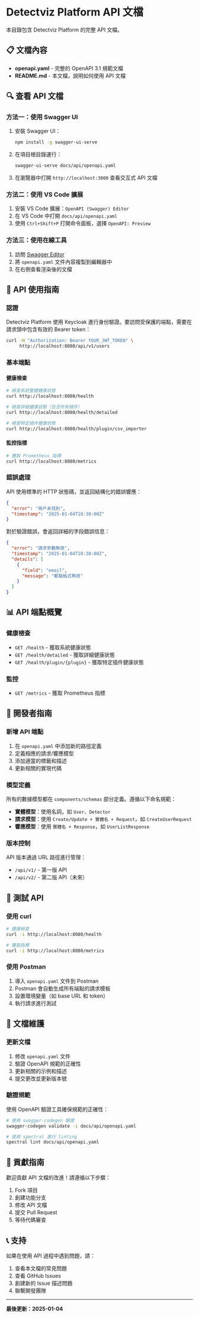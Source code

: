 # Detectviz Platform API 文檔

本目錄包含 Detectviz Platform 的完整 API 文檔。

## 📋 文檔內容

- **openapi.yaml** - 完整的 OpenAPI 3.1 規範文檔
- **README.md** - 本文檔，說明如何使用 API 文檔

## 🔍 查看 API 文檔

### 方法一：使用 Swagger UI

1. 安裝 Swagger UI：
   ```bash
   npm install -g swagger-ui-serve
   ```

2. 在項目根目錄運行：
   ```bash
   swagger-ui-serve docs/api/openapi.yaml
   ```

3. 在瀏覽器中打開 `http://localhost:3000` 查看交互式 API 文檔

### 方法二：使用 VS Code 擴展

1. 安裝 VS Code 擴展：`OpenAPI (Swagger) Editor`
2. 在 VS Code 中打開 `docs/api/openapi.yaml`
3. 使用 `Ctrl+Shift+P` 打開命令面板，選擇 `OpenAPI: Preview`

### 方法三：使用在線工具

1. 訪問 [Swagger Editor](https://editor.swagger.io/)
2. 將 `openapi.yaml` 文件內容複製到編輯器中
3. 在右側查看渲染後的文檔

## 🚀 API 使用指南

### 認證

Detectviz Platform 使用 Keycloak 進行身份驗證。要訪問受保護的端點，需要在請求頭中包含有效的 Bearer token：

```bash
curl -H "Authorization: Bearer YOUR_JWT_TOKEN" \
     http://localhost:8080/api/v1/users
```

### 基本端點

#### 健康檢查
```bash
# 檢查系統整體健康狀態
curl http://localhost:8080/health

# 檢查詳細健康狀態（包含所有插件）
curl http://localhost:8080/health/detailed

# 檢查特定插件健康狀態
curl http://localhost:8080/health/plugin/csv_importer
```

#### 監控指標
```bash
# 獲取 Prometheus 指標
curl http://localhost:8080/metrics
```

### 錯誤處理

API 使用標準的 HTTP 狀態碼，並返回結構化的錯誤響應：

```json
{
  "error": "用戶未找到",
  "timestamp": "2025-01-04T10:30:00Z"
}
```

對於驗證錯誤，會返回詳細的字段錯誤信息：

```json
{
  "error": "請求參數無效",
  "timestamp": "2025-01-04T10:30:00Z",
  "details": [
    {
      "field": "email",
      "message": "郵箱格式無效"
    }
  ]
}
```

## 📊 API 端點概覽

### 健康檢查
- `GET /health` - 獲取系統健康狀態
- `GET /health/detailed` - 獲取詳細健康狀態
- `GET /health/plugin/{plugin}` - 獲取特定插件健康狀態

### 監控
- `GET /metrics` - 獲取 Prometheus 指標

## 🔧 開發者指南

### 新增 API 端點

1. 在 `openapi.yaml` 中添加新的路徑定義
2. 定義相應的請求/響應模型
3. 添加適當的標籤和描述
4. 更新相關的實現代碼

### 模型定義

所有的數據模型都在 `components/schemas` 部分定義。遵循以下命名規範：

- **實體模型**：使用名詞，如 `User`、`Detector`
- **請求模型**：使用 `Create/Update + 實體名 + Request`，如 `CreateUserRequest`
- **響應模型**：使用 `實體名 + Response`，如 `UserListResponse`

### 版本控制

API 版本通過 URL 路徑進行管理：
- `/api/v1/` - 第一版 API
- `/api/v2/` - 第二版 API（未來）

## 🧪 測試 API

### 使用 curl

```bash
# 健康檢查
curl -i http://localhost:8080/health

# 獲取指標
curl -i http://localhost:8080/metrics
```

### 使用 Postman

1. 導入 `openapi.yaml` 文件到 Postman
2. Postman 會自動生成所有端點的請求模板
3. 設置環境變量（如 base URL 和 token）
4. 執行請求進行測試

## 📝 文檔維護

### 更新文檔

1. 修改 `openapi.yaml` 文件
2. 驗證 OpenAPI 規範的正確性
3. 更新相關的示例和描述
4. 提交更改並更新版本號

### 驗證規範

使用 OpenAPI 驗證工具確保規範的正確性：

```bash
# 使用 swagger-codegen 驗證
swagger-codegen validate -i docs/api/openapi.yaml

# 使用 spectral 進行 linting
spectral lint docs/api/openapi.yaml
```

## 🤝 貢獻指南

歡迎貢獻 API 文檔的改進！請遵循以下步驟：

1. Fork 項目
2. 創建功能分支
3. 修改 API 文檔
4. 提交 Pull Request
5. 等待代碼審查

## 📞 支持

如果在使用 API 過程中遇到問題，請：

1. 查看本文檔的常見問題
2. 查看 GitHub Issues
3. 創建新的 Issue 描述問題
4. 聯繫開發團隊

---

**最後更新：2025-01-04** 